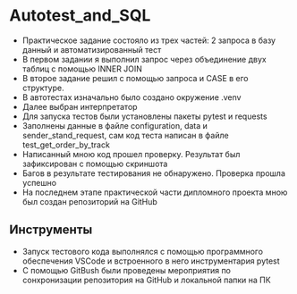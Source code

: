 # Autotest_and_SQL
- Практическое задание состояло из трех частей: 2 запроса в базу данный и автоматизированный тест
- В первом задании я выполнил запрос через объединение двух таблиц с помощью INNER JOIN
- В второе задание решил с помощью запроса и CASE в его структуре.
- В автотестах изначально было создано окружение .venv
- Далее выбран интерпретатор
- Для запуска тестов были установлены пакеты pytest и requests
- Заполнены данные в файле configuration, data и sender_stand_request, сам код теста написан в файле test_get_order_by_track
- Написанный мною код прошел проверку. Результат был зафиксирован с помощью скриншота
- Багов в результате тестирования не обнаружено. Проверка прошла успешно
- На последнем этапе практической части дипломного проекта мною был создан репозиторий на GitHub

## Инструменты

- Запуск тестового кода выполнялся с помощью программного обеспечения VSCode и встроенного в него инструментария pytest
- С помощью GitBush были проведены мероприятия по сонхронизации репозитория на GitHub и локальной папки на ПК